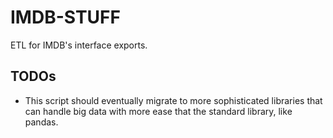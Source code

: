 # IMDB-STUFF

ETL for IMDB's interface exports.

## TODOs

- This script should eventually migrate to more sophisticated libraries that can handle big data with more ease that the standard library, like pandas.
